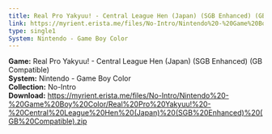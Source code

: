 ```yaml
---
title: Real Pro Yakyuu! - Central League Hen (Japan) (SGB Enhanced) (GB Compatible)
link: https://myrient.erista.me/files/No-Intro/Nintendo%20-%20Game%20Boy%20Color/Real%20Pro%20Yakyuu!%20-%20Central%20League%20Hen%20(Japan)%20(SGB%20Enhanced)%20(GB%20Compatible).zip
type: single1
System: Nintendo - Game Boy Color
---
```

<b>Game:</b> Real Pro Yakyuu! - Central League Hen (Japan) (SGB Enhanced) (GB Compatible)<br>
<b>System:</b> Nintendo - Game Boy Color<br>
<b>Collection:</b> No-Intro<br>
<b>Download:</b> https://myrient.erista.me/files/No-Intro/Nintendo%20-%20Game%20Boy%20Color/Real%20Pro%20Yakyuu!%20-%20Central%20League%20Hen%20(Japan)%20(SGB%20Enhanced)%20(GB%20Compatible).zip